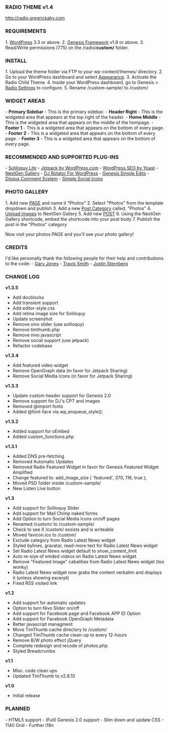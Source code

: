 <h3>RADIO THEME v1.4</h3>
<a href="http://radio.gregrickaby.com">http://radio.gregrickaby.com</a>

<h3>REQUIREMENTS</h3>
1. <a href="http://wordpress.org">WordPress</a> 3.3 or above.
2. <a href="http://gregrickaby.com/go/genesis-theme">Genesis Framework</a> v1.8 or above.
3. Read/Write permissions (775) on the /radio/<strong>custom/</strong> folder.

<h3>INSTALL</h3>
1. Upload the theme folder via FTP to your wp-content/themes/ directory.
2. Go to your WordPress dashboard and select <a href="/wp-admin/themes.php">Appearance</a>.
3. Activate the Radio Child Theme.
4. Inside your WordPress dashboard, go to Genesis > <a href="/wp-admin/admin.php?page=radio-theme-settings">Radio Settings</a> to configure.
5. Rename /custom-sample/ to /custom/

<h3>WIDGET AREAS</h3>
- <strong>Primary Sidebar</strong> - This is the primary sidebar.
- <strong>Header Right</strong> - This is the widgeted area that appears at the top right of the header.
- <strong>Home Middle</strong> - This is the widgeted area that appears on the middle of the hompage.
- <strong>Footer 1</strong> - This is a widgeted area that appears on the bottom of every page.
- <strong>Footer 2</strong> - This is a widgeted area that appears on the bottom of every page.
- <strong>Footer 3</strong> - This is a widgeted area that appears on the bottom of every page.

<h3>RECOMMENDED AND SUPPORTED PLUG-INS</h3>
- <a href="http://wordpress.org/plugins/soliloquy-lite/">Soliloquy Lite</a>
- <a href="http://wordpress.org/plugins/jetpack/">Jetpack by WordPress.com</a>
- <a href="http://wordpress.org/plugins/wordpress-seo/">WordPress SEO by Yoast</a>
- <a href="http://wordpress.org/extend/plugins/nextgen-gallery/">NextGen Gallery</a>
- <a href="http://wordpress.org/extend/plugins/dj-rotator-for-wordpress/">DJ Rotator For WordPress</a>
- <a href="http://wordpress.org/extend/plugins/genesis-simple-edits/">Genesis Simple Edits</a>
- <a href="http://wordpress.org/extend/plugins/disqus-comment-system/">Disqus Comment System</a>
- <a href="http://wordpress.org/extend/plugins/simple-social-icons/">Simple Social Icons</a>

<h3>PHOTO GALLERY</h3>
1. Add new <a href="/wp-admin/post-new.php?post_type=page">PAGE</a> and name it "Photos"
2. Select "Photos" from the template dropdown and publish
3. Add a new <a href="/wp-admin/edit-tags.php?taxonomy=category">Post Category</a> called, "Photos"
4. <a href="/wp-admin/admin.php?page=nggallery-add-gallery">Upload images</a> to NextGen Gallery
5. Add new <a href="/wp-admin/post-new.php">POST</a>
6. Using the NextGen Gallery shortcode, embed the shortcode into your post body
7. Publish the post in the "Photos" category

Now visit your photos PAGE and you'll see your photo gallery!

<h3>CREDITS</h3>
I'd like personally thank the following people for their help and contributions to the code:
- <a href="https://twitter.com/GaryJ">Gary Jones</a>
- <a href="https://twitter.com/wp_smith/">Travis Smith</a>
- <a href="https://twitter.com/Jtsternberg">Justin Sternberg</a>

<h3>CHANGE LOG</h3>

<strong>v1.3.5</strong>
- Add docblocks
- Add transient support
- Add editor-style.css
- Add retina image size for Soliloquy
- Update screenshot
- Remove nivo slider (use soliloquy)
- Remove timthumb.php
- Remove nivo javascript
- Remove social support (use jetpack)
- Refactor codebase

<strong>v1.3.4</strong>
- Add featured video widget
- Remove OpenGraph data (in favor for Jetpack Sharing)
- Remove Social Media Icons (in favor for Jetpack Sharing)

<strong>v1.3.3</strong>
- Update custom header support for Genesis 2.0
- Remove support for DJ's CPT and images
- Removed @import fonts
- Added @font-face via wp_enqueue_style();

<strong>v1.3.2</strong>
- Added support for oEmbed
- Added custom_functions.php

<strong>v1.3.1</strong>
- Added DNS pre-fetching
- Removed Automatic Updates
- Removed Radio Featured Widget in favor for Genesis Featured Widget Amplified
- Change featured to: add_image_size ( 'featured', 370, 116, true );
- Moved PSD folder inside /custom-sample/
- New Listen Live button

<strong>v1.3</strong>
- Add support for Soliloquy Slider
- Add support for Mail Chimp naked forms
- Add Option to turn Social Media Icons on/off pages
- Renamed /custom/ to /custom-sample/
- Check to see if /custom/ exsists and is writeable
- Moved favicon.ico to /custom/
- Exclude category from Radio Latest News widget
- Styled bylines, gravatar, read-more text for Radio Latest News widget
- Set Radio Latest News widget default to show_content_limit
- Auto re-size of emded videos on Radio Latest News widget
- Remove "Featured Image" cabalities from Radio Latest News widget (too wonky)
- Radio Latest News widget now grabs the content verbatim and displays it (unless showing excerpt)
- Fixed RSS visited link

<strong>v1.2</strong>
- Add support for automatic updates
- Option to turn Nivo Slider on/off
- Add support for Facebook page and Facebook APP ID Option
- Add support for Facebook OpenGraph Metadata
- Better javascript managment
- Move TimThumb cache directory to /custom/
- Changed TimThumb cache clean-up to every 12-hours
- Remove B/W photo effect jQuery
- Complete redesign and recode of photos.php
- Styled Breadcrumbs

<strong>v1.1</strong>
- Misc. code clean ups
- Updated TimThumb to v2.8.10

<strong>v1.0</strong>
- Initial release

<h3>PLANNED</h3>
- HTML5 support
- (Full) Genesis 2.0 support
- Slim down and update CSS
- 1140 Grid
- Further i18n
